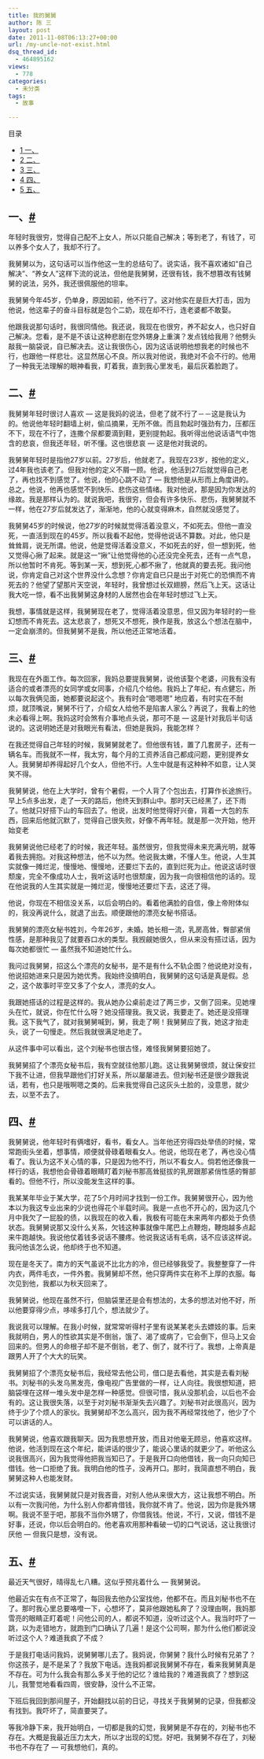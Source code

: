 ```yaml
---
title: 我的舅舅
author: 陈 三
layout: post
date: 2011-11-08T06:13:27+00:00
url: /my-uncle-not-exist.html
dsq_thread_id:
  - 464895162
views:
  - 778
categories:
  - 未分类
tags:
  - 故事

---
```

<div id="toc_container" class="ml-l u-floatRight pure-u-1-1 pure-u-sm-2-5 toc_white no_bullets">
  <nav id="myaffix">
  
  <p class="toc-title">
    目录
  </p>
  
  <ul class="toc-list nav" role="menu">
    <li class="toc-list__item" role="menuitem">
      <a href="#i"><span class="toc_number toc_depth_1">1</span> 一、</a>
    </li>
    <li class="toc-list__item" role="menuitem">
      <a href="#i-2"><span class="toc_number toc_depth_1">2</span> 二、</a>
    </li>
    <li class="toc-list__item" role="menuitem">
      <a href="#i-3"><span class="toc_number toc_depth_1">3</span> 三、</a>
    </li>
    <li class="toc-list__item" role="menuitem">
      <a href="#i-4"><span class="toc_number toc_depth_1">4</span> 四、</a>
    </li>
    <li class="toc-list__item" role="menuitem">
      <a href="#i-5"><span class="toc_number toc_depth_1">5</span> 五、</a>
    </li>
  </ul></nav>
</div>

<div class="">
  <h2 class="storycontent-h2">
    <span id="i">一、</span><a title="标题链接地址" class="u-floatRight hidden" id="heyi" href="#i"><span class="" aria-hidden="true">#</span></a>
  </h2>
  
  <p>
    年轻时我很穷，觉得自己配不上女人，所以只能自己解决；等到老了，有钱了，可以养多个女人了，我却不行了。
  </p>
  
  <p>
    我舅舅以为，这句话可以当作他这一生的总结句了。说实话，我不喜欢诸如“自己解决”、“养女人”这样下流的说法，但他是我舅舅，还很有钱，我不想篡改有钱舅舅的说法，另外，我还很佩服他的坦率。
  </p>
  
  <p>
    我舅舅今年45岁，仍单身，原因如前，他不行了。这对他实在是巨大打击，因为他说，他这辈子的奋斗目标就是包个二奶，现在却不行，连老婆都不敢娶。
  </p>
  
  <p>
    他跟我说那句话时，我很同情他。我还说，我现在也很穷，养不起女人，也只好自己解决。您看，是不是不该让这种悲剧在您外甥身上重演？发点钱给我用？他劈头敲我一脑袋说，自已解决去。这让我很伤心，因为这话说明他想我老的时候也不行，也跟他一样悲壮。这显然居心不良。所以我对他说，我绝对不会不行的。他用了一种我无法理解的眼神看我，盯着我，直到我心里发毛，最后灰着脸跑了。　　
  </p>
  
  <h2 class="storycontent-h2">
    <span id="i-2">二、</span><a title="标题链接地址" class="u-floatRight hidden" id="heyi-2" href="#i-2"><span class="" aria-hidden="true">#</span></a>
  </h2>
  
  <p>
    我舅舅年轻时很讨人喜欢 &#8212; 这是我妈的说法，但老了就不行了－－这是我认为的。他说他年轻时翻墙上树，偷瓜摘果，无所不做。而且勃起时强劲有力，压都压不下，现在不行了，连撒个尿都要滴到鞋，更别提勃起。我听得出他说话语气中饱含的悲哀，但我还年轻，听不懂。这也很悲哀 &#8212; 这是他对我说的。
  </p>
  
  <p>
    我舅舅年轻时是指他27岁以前。27岁后，他就老了。我现在23岁，按他的定义，过4年我也该老了。但我对他的定义不屑一顾。他说，他活到27后就觉得自己老了，再也找不到感觉了。他说，他的心跳不动了 &#8212; 我想他是从形而上角度讲的。总之，他说，他再也感觉不到快乐、悲伤这些情绪。我对他说，那是因为你发达的缘故。我是那样认为的。就说我吧，我很穷，但会有许多快乐、悲伤，我舅舅就不一样，他在27岁后就发达了，渐渐地，他的心就变得麻木，自然就没感觉了。
  </p>
  
  <p>
    我舅舅45岁的时候说，他27岁的时候就觉得活着没意义，不如死去。但他一直没死，一直活到现在的45岁。所以我看不起他，觉得他说话不算数。对此，他只是耸耸肩，说无所谓。他说，他是觉得活着没意义，不如死去的好，但一想到死，他又觉得心揪了起来。就是这一“揪”让他觉得他的心还没完全死去，还有一点气息，所以他暂时不肯死。等到某一天，想到死,心都不揪了，他就真的要去死。我问他说，你肯定自己对这个世界没什么念想？你肯定自已只是出于对死亡的恐惧而不肯死去的？他望了望那片天空说，年轻时，我曾想过长双翅膀，然后飞上天。这话让我大吃一惊，看不出我舅舅这身材的人居然也会在年轻时想过飞上天。
  </p>
  
  <p>
    我想，事情就是这样，我舅舅现在老了，觉得活着没意思，但又因为年轻时的一些幻想而不肯死去。这太悲哀了，想死又不想死，换作是我，放这么个想法在脑中，一定会崩溃的。但我舅舅不是我，所以他还正常地活着。
  </p>
  
  <h2 class="storycontent-h2">
    <span id="i-3">三、</span><a title="标题链接地址" class="u-floatRight hidden" id="heyi-3" href="#i-3"><span class="" aria-hidden="true">#</span></a>
  </h2>
  
  <p>
    我现在在外面工作。每次回家，我妈总要提我舅舅，说他该娶个老婆，问我有没有适合的或者漂亮的女同学或女同事，介绍几个给他。我妈上了年纪，有点健忘，所以每次我俩见面，她都要说起这个。我有时会“嗯嗯嗯” 地应着，有时实在不耐烦，就顶嘴说，舅舅不行了，介绍女人给他不是陷害人家么？再说了，我看上的他未必看得上啊。我妈这时会煞有介事地点头说，那可不是 &#8212; 这是针对我后半句话说的。这说明她还是对我眼光有看法，但她是我妈，我能怎样？
  </p>
  
  <p>
    在我还觉得自己年轻的时候，我舅舅就老了。但他很有钱，置了几套房子，还有一辆名车。而我就不一样，我太穷，每个月的工资养活自己都成问题，更别提养女人。我舅舅却养得起好几个女人，但他不行。人生中就是有这种种不如意，让人哭笑不得。
  </p>
  
  <p>
    我舅舅说，他在上大学时，曾有个暑假，一个人背了个包出去，打算作长途旅行。早上5点多出发，走了一天的路后，他终天到群山中。那时天已经黑了，还下雨了。他就只好搭下山的车回去了。他说，出发时他觉得好兴奋，背着一大包的东西，回来后他就沉默了，觉得自己很失败，好像不再年轻。就是那一次开始，他开始变老
  </p>
  
  <p>
    我舅舅说他已经老了的时候，我还年轻。虽然很穷，但我觉得未来充满光明，就等着我去拥抱。对我这种想法，他不以为然。他说我太嫩，不懂人生。他说，人生其实就像一摊烂泥，慢慢地、慢慢地，还要烂下去的，直到烂死为止。他说这话时很颓废，完全不像成功人士，我听这话时也很颓废，因为我一向很相信他的话的。现在他说我的人生其实就是一摊烂泥，慢慢地还要烂下去，这还了得。
  </p>
  
  <p>
    他说，你现在不相信没关系，以后会明白的。看着他满脸的自信，像上帝附体似的，我没再说什么，就退了出去。顺便跟他的漂亮女秘书搭话。
  </p>
  
  <p>
    我舅舅的漂亮女秘书姓刘，今年26岁，未婚。她长相一流，乳房高耸，臀部紧俏性感，是那种我见了就要吞口水的类型。我觊觎她很久，但从来没有搭过话，因为每次她都很忙 &#8212; 虽然我不知道她忙什么。
  </p>
  
  <p>
    我问过我舅舅，招这么个漂亮的女秘书，是不是有什么不轨企图？他说绝对没有，他说招她进来只是因为她优秀。我始终没搞明白，我舅舅的这句话是真是假。总之，这个故事时平空又多了个女人，漂亮的女人。
  </p>
  
  <p>
    我跟她搭话的过程是这样的。我从她办公桌前走过了两三步，又倒了回来。见她埋头在忙，就说，你在忙什么呀？她没搭理我。我又说，我要走了。她还是没搭理我。这下我气了，就对我舅舅喊到，舅，我走了啊！我舅舅应了我，她这才抬走头，说了一句慢走。然后我就很满足地走了。
  </p>
  
  <p>
    从这件事中可以看出，这个刘秘书也很古怪，难怪我舅舅要招她了。
  </p>
  
  <p>
    我舅舅招了个漂亮女秘书后，我有空就往他那儿跑。这让我舅舅很烦，就让保安拦下我不让进，但我早跟他们打好关系，所以屡屡进去。但刘秘书还是很少跟我说话，若有，也只是哦啊嗯之类的。后来我觉得自己这灰头土脸的，没意思，就少去，以至不去了。
  </p>
  
  <h2 class="storycontent-h2">
    <span id="i-4">四、</span><a title="标题链接地址" class="u-floatRight hidden" id="heyi-4" href="#i-4"><span class="" aria-hidden="true">#</span></a>
  </h2>
  
  <p>
    我舅舅说，他年轻时有俩嗜好，看书，看女人。当年他还穷得四处举债的时候，常常跑街头坐着，想事情，顺便就骨碌着眼看女人。他说，他现在老了，再也没心情看了。我认为这不关心情的事，只是因为他不行，所以不看女人。倘若他还像我一样行的话，我想他会骨碌着眼睛盯着刘秘书那高耸挺拔的乳房跟那紧俏性感的臀部看的。但他不行，所以没能发生这样的事。
  </p>
  
  <p>
    我某某年毕业于某大学，花了5个月时间才找到一份工作。我舅舅很开心，因为他本以为我这专业出来的少说也得花个半载时间。我是一点也不开心的，因为这几个月中我欠了一屁股的债，以我现在的收入看，我极有可能在未来两年内都处于负债状态。我舅舅说那又没什么关系，欠钱这种事就像牛尾巴上点鞭炮，鞭炮越多点起来牛跑越快。我说他仗着钱多说话不腰疼。他说我这话有毛病，话不应该这样说。我问他该怎么说，他却终于也不知道。
  </p>
  
  <p>
    现在是冬天了。南方的天气虽说不比北方的冷，但已经够我受了。我整整穿了一件内衣，两件毛衣，一件外套。我舅舅却不然，他只穿两件实在称不上厚的衣服。每次见到他，我都以为秋天回来了。
  </p>
  
  <p>
    我舅舅说，他现在虽然不行，但脑袋里还是会有想法的，太多的想法对他不好，所以他要穿得少点，哆嗦多打几个，想法就少了。
  </p>
  
  <p>
    我说我可以理解。在我小时候，就常常听得村子里有说某某老头去嫖妓的事。后来我就明白，男人的性欲其实是不倒翁，饿了、渴了或病了，它会倒下，但马上又会回来的。但男人的命根子却不是不倒翁，老了、倒了，就不行了。我想，上帝真是跟男人开了个大大的玩笑。
  </p>
  
  <p>
    我舅舅招了个漂亮女秘书后，我经常去他公司，借口是去看他，其实是去看刘秘书。刘秘书的头发乌黑发亮，像电视广告里做的一样，让人向往。我很想知道，把脑袋埋在这样一堆头发中是怎样一种感觉。但很可惜，我从没那机会，以后也不会有的。这让我很失落，以至于对刘秘书渐渐失去兴趣了。刘秘书对此很高兴，因为终于少了个烦人的家伙。我舅舅却不怎么高兴，因为我不再经常找他了，他少了个可以讲话的人。
  </p>
  
  <p>
    我舅舅说，他喜欢跟我聊天。因为我思想开放，而且对他毫无顾忌，他喜欢这样。他说，他活到现在这个年纪，能讲话的很少了，能说心里话的就更少了。听他这么说我很高兴，因为我觉得他把我当知已了。于是我开口向他借钱，我一向只向知已借钱。他一口拒绝了我。我明白他的性子，没再开口。那时，我简直想不明白，我舅舅这种人也能发财。
  </p>
  
  <p>
    不过说实话，我舅舅就只是对我吝啬，对别人他从来很大方，这让我想不明白。所以有一次我问他，为什么别人你都肯借钱，我你就不肯了。他说，因为你是我外甥啊。我说不至于吧，那我不当你外甥了，你借我钱。他说，不行，又说，借钱不是好事，还说，你以后会明白的。他老喜欢用那种看破一切的口气说话，这让我很讨厌他 &#8212; 但我只是想，没有说。
  </p>
  
  <h2 class="storycontent-h2">
    <span id="i-5">五、</span><a title="标题链接地址" class="u-floatRight hidden" id="heyi-5" href="#i-5"><span class="" aria-hidden="true">#</span></a>
  </h2>
  
  <p>
    最近天气很好，晴得乱七八糟。这似乎预兆着什么 &#8212; 我舅舅说。
  </p>
  
  <p>
    他最近实在有点不正常了，每回我去他办公室找他，他都不在。而且刘秘书也不在了。那时我心里总要咯噔一下，心想坏了，莫非他跟她私奔了？没理由啊，我妈那雪亮的眼睛正盯着呢！问他公司的人，都说不知道，没听过这个人。我当时吓了一跳，以为走错地方，就跑到门口确认了几遍！是这个公司啊，那为什么他们都说没听过这个人？难道我疯了不成？
  </p>
  
  <p>
    于是我打电话问我妈，说舅舅哪儿去了。我妈说，你舅舅？我什么时候有兄弟了？你这孩子，是不是呆了？我放下电话。连我妈都说我舅舅不存在，看来我舅舅真是不存在。可为什么我会有那么多关于他的记忆？谁给我的？难道我疯了？想到这儿，我警觉地看看四周，很安静，没什么不正常。
  </p>
  
  <p>
    下班后我回到那间屋子，开始翻找以前的日记，寻找关于我舅舅的记录，但我都没有找到。我吓坏了，简直要哭了。
  </p>
  
  <p>
    等我冷静下来，我开始明白，一切都是我的幻觉，我舅舅是不存在的，刘秘书也不存在。大概是我最近压力太大，所以才出现的幻觉。好吧，我舅舅不存在了，刘秘书也不存在了 &#8212; 可我想他们，真的。
  </p>
</div>